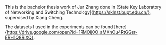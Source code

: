 This is the bachelor thesis work of Jun Zhang done in [State Key Laboratory of Networking and Switching Technology]{https://sklnst.bupt.edu.cn/}, supervised by Xiang Cheng.

The datasets I used in the experiments can be found [here]{https://drive.google.com/open?id=1RMOij0O_aMXnOu4RtGGsr-ERH1Q8RjXQ}.